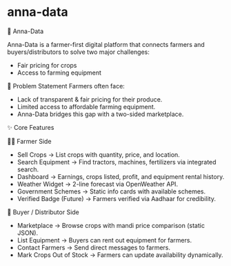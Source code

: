 # anna-data
🌱 Anna-Data

Anna-Data is a farmer-first digital platform that connects farmers and buyers/distributors to solve two major challenges:
- Fair pricing for crops
- Access to farming equipment

🚜 Problem Statement
Farmers often face:
- Lack of transparent & fair pricing for their produce.
- Limited access to affordable farming equipment.
- Anna-Data bridges this gap with a two-sided marketplace.

✨ Core Features

👨‍🌾 Farmer Side
- Sell Crops → List crops with quantity, price, and location.
- Search Equipment → Find tractors, machines, fertilizers via integrated search.
- Dashboard → Earnings, crops listed, profit, and equipment rental history.
- Weather Widget → 2-line forecast via OpenWeather API.
- Government Schemes → Static info cards with available schemes.
- Verified Badge (Future) → Farmers verified via Aadhaar for credibility.

🛒 Buyer / Distributor Side
- Marketplace → Browse crops with mandi price comparison (static JSON).
- List Equipment → Buyers can rent out equipment for farmers.
- Contact Farmers → Send direct messages to farmers.
- Mark Crops Out of Stock → Farmers can update availability dynamically.
